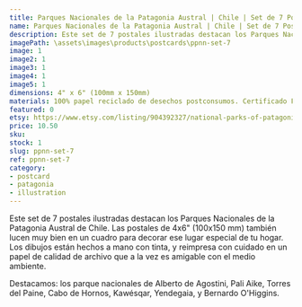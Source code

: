 ```yaml
---
title: Parques Nacionales de la Patagonia Austral | Chile | Set de 7 Postales Ilustrados
name: Parques Nacionales de la Patagonia Austral | Chile | Set de 7 Postales Ilustrados
description: Este set de 7 postales ilustradas destacan los Parques Nacionales de la Patagonia Austral de Chile. Hecho a mano con tinta, y reimpresa con cuidado en un papel de calidad de archivo que a la vez es amigable con el medio ambiente.
imagePath: \assets\images\products\postcards\ppnn-set-7
image: 1
image2: 1
image3: 1
image4: 1
image5: 1
dimensions: 4" x 6" (100mm x 150mm)
materials: 100% papel reciclado de desechos postconsumos. Certificado FSC.
featured: 0
etsy: https://www.etsy.com/listing/904392327/national-parks-of-patagonia-austral
price: 10.50
sku:
stock: 1
slug: ppnn-set-7
ref: ppnn-set-7
category:
- postcard
- patagonia
- illustration
---
```

Este set de 7 postales ilustradas destacan los Parques Nacionales de la Patagonia Austral de Chile. Las postales de 4x6" (100x150 mm) también lucen muy bien en un cuadro para decorar ese lugar especial de tu hogar. Los dibujos están hechos a mano con tinta, y reimpresa con cuidado en un papel de calidad de archivo que a la vez es amigable con el medio ambiente.

Destacamos: los parque nacionales de Alberto de Agostini, Pali Aike, Torres del Paine, Cabo de Hornos, Kawésqar, Yendegaia, y Bernardo O'Higgins.
